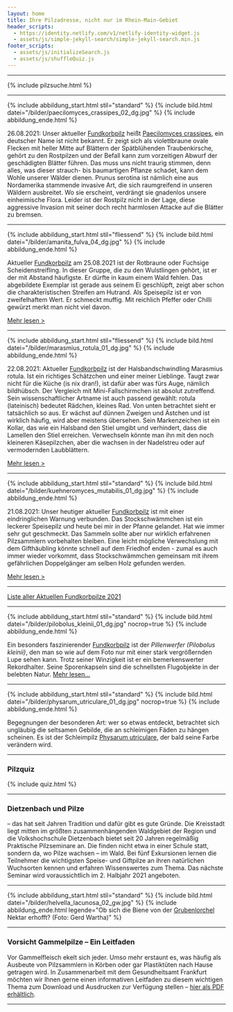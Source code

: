 ```yaml
---
layout: home
title: Ihre Pilzadresse, nicht nur im Rhein-Main-Gebiet
header_scripts:
  - https://identity.netlify.com/v1/netlify-identity-widget.js
  - assets/js/simple-jekyll-search/simple-jekyll-search.min.js
footer_scripts:
  - assets/js/initializeSearch.js
  - assets/js/shuffleQuiz.js
---
```

- - -

{% include pilzsuche.html %}

- - -

{% include abbildung_start.html stil="standard" %}
{% include bild.html datei="/bilder/paecilomyces_crassipes_02_dg.jpg" %}
{% include abbildung_ende.html %}

26.08.2021: Unser aktueller [Fundkorbpilz](AA "Glossar-") heißt [Paecilomyces crassipes](/pilze/paecilomyces-crassipes), ein deutscher Name ist nicht bekannt. Er zeigt sich als violettbraune ovale Flecken mit heller Mitte auf Blättern der Spätblühenden Traubenkirsche, gehört zu den Rostpilzen und der Befall kann zum vorzeitigen Abwurf der geschädigten Blätter führen. Das muss uns nicht traurig stimmen, denn alles, was dieser strauch- bis baumartigen Pflanze schadet, kann dem Wohle unserer Wälder dienen. Prunus serotina ist nämlich eine aus Nordamerika stammende invasive Art, die sich raumgreifend in unseren Wäldern ausbreitet. Wo sie erscheint, verdrängt sie gnadenlos unsere einheimische Flora. Leider ist der Rostpilz nicht in der Lage, diese aggressive Invasion mit seiner doch recht harmlosen Attacke auf die Blätter zu bremsen.

- - -

{% include abbildung_start.html stil="fliessend" %}
{% include bild.html datei="/bilder/amanita_fulva_04_dg.jpg" %}
{% include abbildung_ende.html %}

Aktueller [Fundkorbpilz](AA "Glossar-") am 25.08.2021 ist der Rotbraune oder Fuchsige Scheidenstreifling. In dieser Gruppe, die zu den Wulstlingen gehört, ist er der mit Abstand häufigste. Er dürfte in kaum einem Wald fehlen. Das abgebildete Exemplar ist gerade aus seinem Ei geschlüpft, zeigt aber schon die charakteristischen Streifen am Hutrand. Als Speisepilz ist er von zweifelhaftem Wert. Er schmeckt muffig. Mit reichlich Pfeffer oder Chilli gewürzt merkt man nicht viel davon.

[Mehr lesen >](/pilze/amanita-fulva-rotbrauner-fuchsiger-scheidenstreifling)

<div style="clear:  both"></div>

- - -

{% include abbildung_start.html stil="fliessend" %}
{% include bild.html datei="/bilder/marasmius_rotula_01_dg.jpg" %}
{% include abbildung_ende.html %}

22.08.2021: Aktueller [Fundkorbpilz](AA "Glossar-") ist der Halsbandschwindling Marasmius rotula. Ist ein richtiges Schätzchen und einer meiner Lieblinge. Taugt zwar nicht für die Küche (is nix dran!), ist dafür aber was fürs Auge, nämlich bildhübsch. Der Vergleich mit Mini-Fallschirmchen ist absolut zutreffend. Sein wissenschaftlicher Artname ist auch passend gewählt: rotula (lateinisch) bedeutet Rädchen, kleines Rad. Von unten betrachtet sieht er tatsächlich so aus. Er wächst auf dünnen Zweigen und Ästchen und ist wirklich häufig, wird aber meistens übersehen. Sein Markenzeichen ist ein Kollar, das wie ein Halsband den Stiel umgibt und verhindert, dass die Lamellen den Stiel erreichen. Verwechseln könnte man ihn mit den noch kleineren Käsepilzchen, aber die wachsen in der Nadelstreu oder auf vermodernden Laubblättern.

[Mehr lesen >](/pilze/marasmius-rotula-halsbandschwindling)

- - -

{% include abbildung_start.html stil="standard" %}
{% include bild.html datei="/bilder/kuehneromyces_mutabilis_01_dg.jpg" %}
{% include abbildung_ende.html %}

<div style="clear:  both"></div>

21.08.2021: Unser heutiger aktueller [Fundkorbpilz](AA "Glossar-") ist mit einer eindringlichen Warnung verbunden. Das Stockschwämmchen ist ein leckerer Speisepilz und heute bei mir in der Pfanne gelandet. Hat wie immer sehr gut geschmeckt. Das Sammeln sollte aber nur wirklich erfahrenen Pilzsammlern vorbehalten bleiben. Eine leicht mögliche Verwechslung mit dem Gifthäubling könnte schnell auf dem Friedhof enden - zumal es auch immer wieder vorkommt, dass Stockschwämmchen gemeinsam mit ihrem gefährlichen Doppelgänger am selben Holz gefunden werden.

[Mehr lesen >](/pilze/kuehneromyces-mutabilis-stockschwämmchen)

- - -

[Liste aller Aktuellen Fundkorbpilze 2021](/artikel/liste-aller-aktuellen-fundkorbpilze-2021.html)

- - -

{% include abbildung_start.html stil="standard" %}
{% include bild.html datei="/bilder/pilobolus_kleinii_01_dg.jpg" nocrop=true %}
{% include abbildung_ende.html %}

Ein besonders faszinierender [Fundkorbpilz](AA "Glossar-") ist der *Pillenwerfer (Pilobolus kleinii)*, den man so wie auf dem Foto nur mit einer stark vergrößernden Lupe sehen kann. Trotz seiner Winzigkeit ist er ein bemerkenswerter Rekordhalter. Seine Sporenkapseln sind die schnellsten Flugobjekte in der belebten Natur. [Mehr lesen...](/pilze/pilobolus-kleinii-pillenwerfer)

- - -

{% include abbildung_start.html stil="standard" %}
{% include bild.html datei="/bilder/physarum_utriculare_01_dg.jpg" nocrop=true %}
{% include abbildung_ende.html %}

Begegnungen der besonderen Art: wer so etwas entdeckt, betrachtet sich ungläubig die seltsamen Gebilde, die an schleimigen Fäden zu hängen scheinen. Es ist der Schleimpilz [Physarum utriculare](/pilze/physarum-utriculare-fadenfruchtschleimpilz), der bald seine Farbe verändern wird.

- - -

### Pilzquiz

{% include quiz.html %}

- - -

### Dietzenbach und Pilze

– das hat seit Jahren Tradition und dafür gibt es gute Gründe. Die Kreisstadt liegt mitten im größten zusammenhängenden Waldgebiet der Region und die Volkshochschule Dietzenbach bietet seit 20 Jahren regelmäßig Praktische Pilzseminare an. Die finden nicht etwa in einer Schule statt, sondern da, wo Pilze wachsen – im Wald. Bei fünf Exkursionen lernen die Teilnehmer die wichtigsten Speise- und Giftpilze an ihren natürlichen Wuchsorten kennen und erfahren Wissenswertes zum Thema. Das nächste Seminar wird voraussichtlich im 2. Halbjahr 2021 angeboten.

- - -

{% include abbildung_start.html stil="standard" %}
{% include bild.html datei="/bilder/helvella_lacunosa_02_gw.jpg" %}
{% include abbildung_ende.html legende="Ob sich die Biene von der <a href='/pilze/helvella-lacunosa-grubenlorchel'>Grubenlorchel</a> Nektar erhofft?  (Foto: Gerd Wartha)" %}

- - -

### Vorsicht Gammelpilze – Ein Leitfaden

Vor Gammelfleisch ekelt sich jeder. Umso mehr erstaunt es, was häufig als Ausbeute von Pilzsammlern in Körben oder gar Plastiktüten nach Hause getragen wird. In Zusammenarbeit mit dem Gesundheitsamt Frankfurt möchten wir Ihnen gerne einen informativen Leitfaden zu diesem wichtigen Thema zum Download und Ausdrucken zur Verfügung stellen – [hier als PDF erhältlich](/assets/docs/Fundkorb.de-Gammelpilze.pdf).

- - -